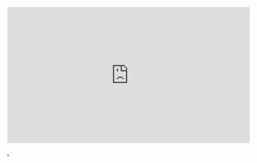 <iframe width="560" height="315" src="https://www.youtube.com/embed/45knSjIz0js" title="YouTube video player" frameborder="0" allow="accelerometer; autoplay; clipboard-write; encrypted-media; gyroscope; picture-in-picture" allowfullscreen></iframe>


[.](https://youtu.be/45knSjIz0js)
